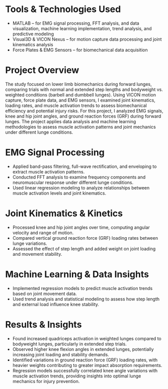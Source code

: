 # Tools & Technologies Used
- MATLAB – for EMG signal processing, FFT analysis, and data visualization, machine learning implementation, trend analysis, and predictive modeling
- Visual3D & VICON Nexus – for motion capture data processing and joint kinematics analysis
- Force Plates & EMG Sensors – for biomechanical data acquisition

# Project Overview
The study focused on lower limb biomechanics during forward lunges, comparing trials with normal and extended step lengths and bodyweight vs. weighted conditions (barbell and dumbbell lunges). Using VICON motion capture, force plate data, and EMG sensors, I examined joint kinematics, loading rates, and muscle activation trends to assess biomechanical efficiency and potential injury risks. For this project, I analyzed EMG signals, knee and hip joint angles, and ground reaction forces (GRF) during forward lunges. The project applies data analysis and machine learning methodologies to assess muscle activation patterns and joint mechanics under different lunge conditions.

# EMG Signal Processing
- Applied band-pass filtering, full-wave rectification, and enveloping to extract muscle activation patterns.
- Conducted FFT analysis to examine frequency components and neuromuscular response under different lunge conditions.
- Used linear regression modeling to analyze relationships between muscle activation levels and joint kinematics.

# Joint Kinematics & Kinetics
- Processed knee and hip joint angles over time, computing angular velocity and range of motion.
- Compared vertical ground reaction force (GRF) loading rates between lunge variations.
- Assessed the effect of step length and added weight on joint loading and movement stability.

# Machine Learning & Data Insights
- Implemented regression models to predict muscle activation trends based on joint movement data.
- Used trend analysis and statistical modeling to assess how step length and external load influence knee stability.

# Results & Insights
- Found increased quadriceps activation in weighted lunges compared to bodyweight lunges, particularly in extended step trials.
- Observed higher knee flexion angles in extended lunges, potentially increasing joint loading and stability demands.
- Identified variations in ground reaction force (GRF) loading rates, with heavier weights contributing to greater impact absorption requirements.
- Regression models successfully correlated knee angle variations with muscle activation trends, providing insights into optimal lunge mechanics for injury prevention.


